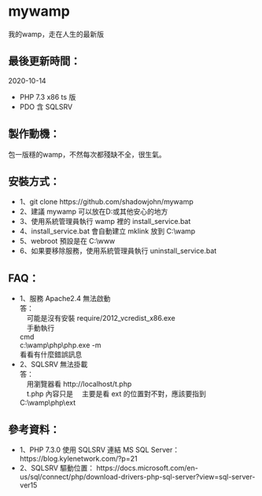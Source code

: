# mywamp
我的wamp，走在人生的最新版

<h2>最後更新時間：</h2>
2020-10-14

<ul>
<li>PHP 7.3 x86 ts 版</li>
<li>PDO 含 SQLSRV</li>
</ul>

<h2>製作動機：</h2>
包一版穩的wamp，不然每次都殘缺不全，很生氣。

<h2>安裝方式：</h2>
<ul>
<li>1、git clone https://github.com/shadowjohn/mywamp</li>
<li>2、建議 mywamp 可以放在D:或其他安心的地方</li>
<li>3、使用系統管理員執行 wamp 裡的 install_service.bat</li>
<li>4、install_service.bat 會自動建立 mklink 放到 C:\wamp</li>
<li>5、webroot 預設是在 C:\www</li>
<li>6、如果要移除服務，使用系統管理員執行 uninstall_service.bat</li>
</ul>

<h2>FAQ：</h2>
<ul>
<li>1、服務 Apache2.4 無法啟動
<br>
  答：<br>
　可能是沒有安裝 require/2012_vcredist_x86.exe<br>
　手動執行 <br>
cmd<br>
c:\wamp\php\php.exe -m <br>
看看有什麼錯誤訊息
</li>
<li>
2、SQLSRV 無法掛載
  <br>
答：<br>
　用瀏覽器看 http://localhost/t.php  <br>
　t.php 內容只是 <?php phpinfo();<br>
　主要是看 ext 的位置對不對，應該要指到 C:\wamp\php\ext<br>
</li>
</ul>


<h2>參考資料：</h2>
<ul>
<li>1、PHP 7.3.0 使用 SQLSRV 連結 MS SQL Server：
https://blog.kylenetwork.com/?p=21
</li>
<li>                                  
2、SQLSRV 驅動位置：
https://docs.microsoft.com/en-us/sql/connect/php/download-drivers-php-sql-server?view=sql-server-ver15
</li>
</ul>
